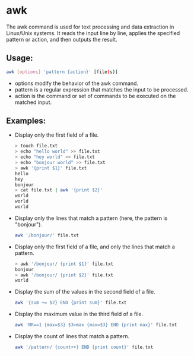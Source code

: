 # awk

The awk command is used for text processing and data extraction in Linux/Unix systems. It reads the input line by line, applies the specified pattern or action, and then outputs the result.

## Usage:

```bash
awk [options] 'pattern {action}' [file(s)]
```

- options modify the behavior of the awk command.
- pattern is a regular expression that matches the input to be processed.
- action is the command or set of commands to be executed on the matched input.

## Examples:

- Display only the first field of a file.

  ```bash
  > touch file.txt
  > echo "hello world" >> file.txt
  > echo "hey world" >> file.txt
  > echo "bonjour world" >> file.txt
  > awk '{print $1}' file.txt
  hello
  hey
  bonjour
  > cat file.txt | awk '{print $2}'
  world
  world
  world
  ```

- Display only the lines that match a pattern (here, the pattern is "bonjour").

  ```bash
  awk '/bonjour/' file.txt
  ```

- Display only the first field of a file, and only the lines that match a pattern.

  ```bash
  > awk '/bonjour/ {print $1}' file.txt
  bonjour
  > awk '/bonjour/ {print $2}' file.txt
  world
  ```

- Display the sum of the values in the second field of a file.

  ```bash
  awk '{sum += $2} END {print sum}' file.txt
  ```

- Display the maximum value in the third field of a file.

  ```bash
  awk 'NR==1 {max=$3} $3>max {max=$3} END {print max}' file.txt
  ```

- Display the count of lines that match a pattern.
  ```bash
  awk '/pattern/ {count++} END {print count}' file.txt
  ```
